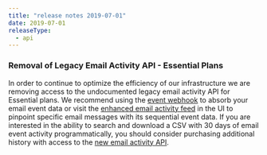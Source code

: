 ```yaml
---
title: "release notes 2019-07-01"
date: 2019-07-01
releaseType:
  - api
---
```


### Removal of Legacy Email Activity API - Essential Plans

In order to continue to optimize the efficiency of our infrastructure we are removing access to the undocumented legacy email activity API for Essential plans. We recommend using the [event webhook]({{root_url}}/for-developers/tracking-events/getting-started-event-webhook/) to absorb your email event data or visit the [enhanced email activity feed]({{root_url}}/ui/analytics-and-reporting/email-activity-feed/) in the UI to pinpoint specific email messages with its sequential event data. If you are interested in the ability to search and download a CSV with 30 days of email event activity programmatically, you should consider purchasing additional history with access to the [new email activity API](https://sendgrid.api-docs.io/v3.0/email-activity/filter-all-messages). 